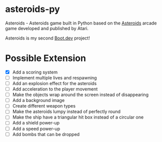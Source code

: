 # asteroids-py

Asteroids - Asteroids game built in Python based on the [Asteroids](<https://en.wikipedia.org/wiki/Asteroids_(video_game)>) arcade game developed and published by Atari.

Asteroids is my second [Boot.dev](https://www.boot.dev) project!

# Possible Extension

- [x] Add a scoring system
- [ ] Implement multiple lives and respawning
- [ ] Add an explosion effect for the asteroids
- [ ] Add acceleration to the player movement
- [ ] Make the objects wrap around the screen instead of disappearing
- [ ] Add a background image
- [ ] Create different weapon types
- [ ] Make the asteroids lumpy instead of perfectly round
- [ ] Make the ship have a triangular hit box instead of a circular one
- [ ] Add a shield power-up
- [ ] Add a speed power-up
- [ ] Add bombs that can be dropped
